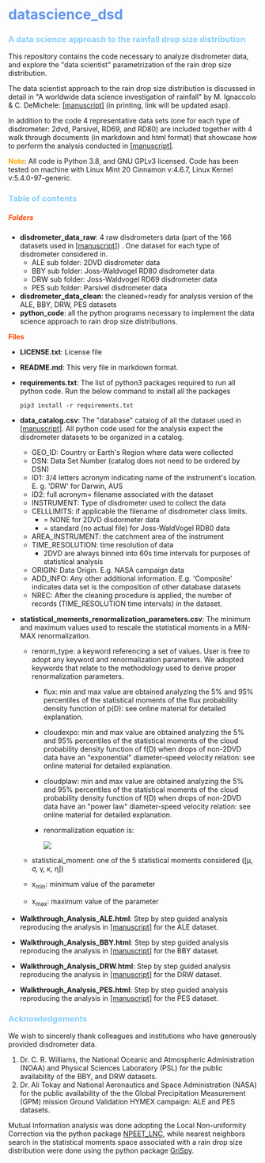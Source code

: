 # <font color=6495ED>datascience_dsd</font>
### <font color=87CEFA>__A data science approach to the rainfall drop size distribution__</font>

This repository contains the code necessary to analyze disdrometer data, and explore the "data scientist" parametrization of the rain drop size distribution. 

The data scientist approach to the rain drop size distribution is discussed in detail in "A worldwide data science investigation of rainfall" by M. Ignaccolo & C. DeMichele: [[manuscript]](https://journals.ametsoc.org/view/journals/hydr/23/7/JHM-D-21-0211.1.xml) (in printing, link will be updated asap).

In addition to the code 4 representative data sets (one for each type of disdrometer: 2dvd, Parsivel, RD69, and RD80) are included together with 4 walk through documents (in markdown and html format) that showcase how to perform the analysis  conducted in [[manuscript]](https://journals.ametsoc.org/view/journals/hydr/23/7/JHM-D-21-0211.1.xml).

<font color=FFA500>__Note__</font>: All code is Python 3.8, and GNU GPLv3 licensed. Code has been tested on machine with Linux Mint 20 Cinnamon v:4.6.7, Linux Kernel v:5.4.0-97-generic.



### <font color=87CEFA>__Table of contents__</font>

##### <font color=FF4500>Folders</font>

- __disdrometer_data_raw__: 4 raw disdrometers data (part of the 166 datasets used in [[manuscript]](https://journals.ametsoc.org/view/journals/hydr/23/7/JHM-D-21-0211.1.xml)) . One dataset for each type of disdrometer considered in.
  - ALE sub folder: 2DVD disdrometer data
  - BBY sub folder: Joss-Waldvogel RD80  disdrometer data
  - DRW sub folder: Joss-Waldvogel RD69  disdrometer data
  - PES sub folder: Parsivel disdrometer data 
- __disdrometer_data_clean__:  the cleaned=ready for analysis version of the ALE, BBY, DRW, PES datasets
- __python_code__: all the python programs necessary to implement the data science approach to rain drop size distributions.

<font color=FF4500>__Files__</font>

- __LICENSE.txt__: License file

- __README.md__: This very file in markdown format.

- __requirements.txt__: The list of python3 packages required to run all python code. Run the below command to install all the packages

  ```shell
  pip3 install -r requirements.txt
  ```

- __data_catalog.csv__: The "database" catalog of all the dataset used in [[manuscript]](https://journals.ametsoc.org/view/journals/hydr/23/7/JHM-D-21-0211.1.xml). All python code used for the analysis expect the disdrometer datasets to be organized in a catalog. 

  - GEO_ID: Country or Earth's Region where data were collected 
  - DSN: Data Set Number (catalog does not need to be ordered by DSN)
  - ID1: 3/4 letters acronym indicating name of the instrument's location. E. g. 'DRW'  for Darwin, AUS
  - ID2: full acronym= filename associated with the dataset
  - INSTRUMENT: Type of disdrometer used to collect the data
  - CELLLIMITS: if applicable the filename of disdrometer class limits. 
    - = NONE for 2DVD disdormeter data
    - = standard (no actual file) for Joss-WaldVogel RD80 data 
  - AREA_INSTRUMENT: the catchment area of the instrument
  - TIME_RESOLUTION: time resolution of data
    - 2DVD are always binned into 60s time intervals for purposes of statistical analysis 
  - ORIGIN: Data Origin. E.g. NASA campaign data
  - ADD_INFO: Any other additional information. E.g. 'Composite' indicates data set is the composition of other database datasets 
  - NREC: After the cleaning procedure is applied, the number of records (TIME_RESOLUTION time intervals) in the dataset. 

- __statistical_moments_renormalization_parameters.csv__: The minimum and maximum values used to rescale the statistical moments in a MIN-MAX renormalization.

  - renorm_type: a keyword referencing a set of values. User is free to adopt any keyword and renormalization parameters. We adopted keywords that relate to the methodology used to derive proper renormalization parameters. 

    - flux: min and max value are obtained analyzing the 5% and 95% percentiles of the statistical moments of the flux probability density function of  p(D): see online material for detailed explanation.

    - cloudexpo: min and max value are obtained analyzing the 5% and 95% percentiles of the statistical moments of the cloud probability density function of  f(D) when drops of non-2DVD data have an "exponential" diameter-speed velocity relation: see online material for detailed explanation.

    - cloudplaw: min and max value are obtained analyzing the 5% and 95% percentiles of the statistical moments of the cloud probability density function of  f(D) when drops of non-2DVD data have an "power law" diameter-speed velocity relation: see online material for detailed explanation. 

    - renormalization equation is:

      <img src="https://render.githubusercontent.com/render/math?math=x \rightarrow x_{r}=\frac{x-x_{min}}{x_{max}-x_{min}}">

  - statistical_moment: one of the 5 statistical moments considered ([&mu;, &sigma;, &gamma;, &kappa;, &eta;])

  - x<sub>min</sub>: minimum value of the parameter

  - x<sub>max</sub>: maximum value of the parameter

- __Walkthrough_Analysis_ALE.html__: Step by step guided analysis reproducing the analysis in [[manuscript]](https://journals.ametsoc.org/view/journals/hydr/23/7/JHM-D-21-0211.1.xml) for the ALE dataset. 

- __Walkthrough_Analysis_BBY.html__: Step by step guided analysis reproducing the analysis in [[manuscript]](https://journals.ametsoc.org/view/journals/hydr/23/7/JHM-D-21-0211.1.xml) for the BBY dataset.

- __Walkthrough_Analysis_DRW.html__: Step by step guided analysis reproducing the analysis in [[manuscript]](https://journals.ametsoc.org/view/journals/hydr/23/7/JHM-D-21-0211.1.xml) for the DRW dataset.

- __Walkthrough_Analysis_PES.html__: Step by step guided analysis reproducing the analysis in [[manuscript]](https://journals.ametsoc.org/view/journals/hydr/23/7/JHM-D-21-0211.1.xml) for the PES dataset.



### <font color=87CEFA>__Acknowledgements__</font>

We wish to sincerely thank colleagues and institutions who have generously provided disdrometer data.

1. Dr. C. R. Williams, the National Oceanic and Atmospheric Administration (NOAA) and Physical Sciences Laboratory (PSL) for the public availability of the BBY, and DRW datasets.
2. Dr. Ali Tokay and National Aeronautics and Space Administration (NASA) for the public availability of the the  Global Precipitation Measurement (GPM) mission Ground Validation HYMEX campaign: ALE and PES datasets.

Mutual Information analysis was done adopting the Local Non-uniformity Correction via the python package [NPEET\_LNC](https://github.com/BiuBiuBiLL/NPEET_LNC), while nearest neighbors search in the statistical moments space associated with a rain drop size distribution were done using the python package [GriSpy](https://grispy.readthedocs.io/en/latest/).

